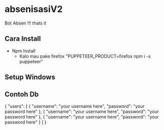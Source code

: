 # absenisasiV2

Bot Absen !!! thats it

## Cara Install

- Npm Install
  - Kalo mau pake firefox "PUPPETEER_PRODUCT=firefox npm i -s puppeteer"

## Setup Windows
## Contoh Db
{
  "users": [
    { "username": "your username here", "password": "your password here" },
    { "username": "your username here", "password": "your password here" },
    { "username": "your username here", "password": "your password here" }
  ]
}
